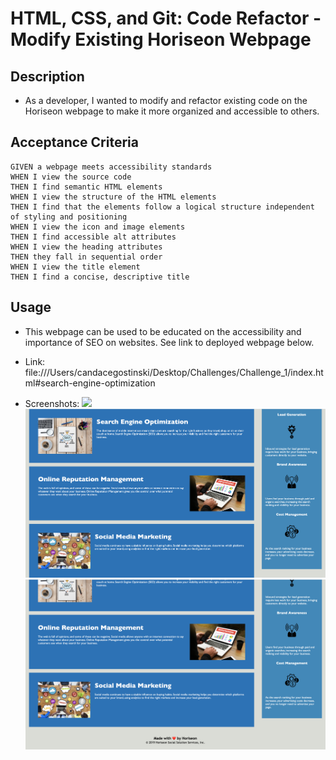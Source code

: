# HTML, CSS, and Git: Code Refactor - Modify Existing Horiseon Webpage


## Description

* As a developer, I wanted to modify and refactor existing code on the Horiseon webpage to make it more organized and accessible to others.


## Acceptance Criteria

```
GIVEN a webpage meets accessibility standards
WHEN I view the source code
THEN I find semantic HTML elements
WHEN I view the structure of the HTML elements
THEN I find that the elements follow a logical structure independent of styling and positioning
WHEN I view the icon and image elements
THEN I find accessible alt attributes
WHEN I view the heading attributes
THEN they fall in sequential order
WHEN I view the title element
THEN I find a concise, descriptive title
```

## Usage

* This webpage can be used to be educated on the accessibility and importance of SEO on websites. See link to deployed webpage below.

* Link: file:///Users/candacegostinski/Desktop/Challenges/Challenge_1/index.html#search-engine-optimization

* Screenshots:
    <img src="./assets/images/horiseon1-screenshot.png"/>
    <img src="./assets/images/horiseon2-screenshot.png"/>
    <img src="./assets/images/horiseon3-screenshot.png"/>


